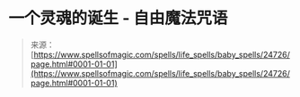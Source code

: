 <!--yml

category: 未分类

date: 2024-06-12 19:10:55

-->

# 一个灵魂的诞生 - 自由魔法咒语

> 来源：[https://www.spellsofmagic.com/spells/life_spells/baby_spells/24726/page.html#0001-01-01](https://www.spellsofmagic.com/spells/life_spells/baby_spells/24726/page.html#0001-01-01)
